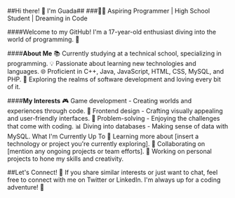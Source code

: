 ##Hi there! 👋 I'm Guada##
###👩‍💻 Aspiring Programmer | High School Student | Dreaming in Code

####Welcome to my GitHub! I'm a 17-year-old enthusiast diving into the world of programming. 🌟

####**About Me**
📚 Currently studying at a technical school, specializing in programming.
💡 Passionate about learning new technologies and languages.
🌐 Proficient in C++, Java, JavaScript, HTML, CSS, MySQL, and PHP.
🚀 Exploring the realms of software development and loving every bit of it.

####**My Interests**
🎮 Game development - Creating worlds and experiences through code.
🌈 Frontend design - Crafting visually appealing and user-friendly interfaces.
🧩 Problem-solving - Enjoying the challenges that come with coding.
📊 Diving into databases - Making sense of data with MySQL.
What I'm Currently Up To
🌱 Learning more about [insert a technology or project you're currently exploring].
🤝 Collaborating on [mention any ongoing projects or team efforts].
📝 Working on personal projects to hone my skills and creativity.

##Let's Connect!
💌 If you share similar interests or just want to chat, feel free to connect with me on Twitter or LinkedIn. I'm always up for a coding adventure! 🚀
